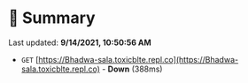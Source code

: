 # 📖 Summary
Last updated: **9/14/2021, 10:50:56 AM**

- `GET` [https://Bhadwa-sala.toxicblte.repl.co](https://Bhadwa-sala.toxicblte.repl.co) - **Down** (388ms)
